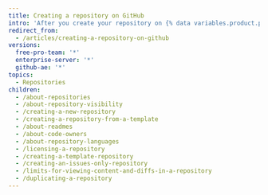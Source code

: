 ```yaml
---
title: Creating a repository on GitHub
intro: 'After you create your repository on {% data variables.product.product_name %}, you can customize its settings and content.'
redirect_from:
  - /articles/creating-a-repository-on-github
versions:
  free-pro-team: '*'
  enterprise-server: '*'
  github-ae: '*'
topics:
  - Repositories
children:
  - /about-repositories
  - /about-repository-visibility
  - /creating-a-new-repository
  - /creating-a-repository-from-a-template
  - /about-readmes
  - /about-code-owners
  - /about-repository-languages
  - /licensing-a-repository
  - /creating-a-template-repository
  - /creating-an-issues-only-repository
  - /limits-for-viewing-content-and-diffs-in-a-repository
  - /duplicating-a-repository
---
```


